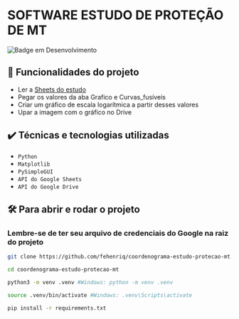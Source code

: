 # SOFTWARE ESTUDO DE PROTEÇÃO DE MT

![Badge em Desenvolvimento](http://img.shields.io/static/v1?label=STATUS&message=EM%20DESENVOLVIMENTO&color=GREEN&style=for-the-badge)

## 🔨 Funcionalidades do projeto
- Ler a [Sheets do estudo](https://docs.google.com/spreadsheets/d/1leH--H-NLNYL_4YTNfXmNuVatE8njoKLRqKdOQbt198/edit#gid=1455473048)
- Pegar os valores da aba Grafico e Curvas_fusíveis
- Criar um gráfico de escala logarítmica a partir desses valores
- Upar a imagem com o gráfico no Drive

## ✔️ Técnicas e tecnologias utilizadas
- `Python`
- `Matplotlib`
- `PySimpleGUI`
- `API do Google Sheets`
- `API do Google Drive`


## 🛠️ Para abrir e rodar o projeto

### Lembre-se de ter seu arquivo de credenciais do Google na raiz do projeto

```bash
git clone https://github.com/fehenriq/coordenograma-estudo-protecao-mt.git
```

```bash
cd coordenograma-estudo-protecao-mt
```

```bash
python3 -m venv .venv #Windows: python -m venv .venv
```

```bash
source .venv/bin/activate #Windows: .venv\Scripts\activate
```

```bash
pip install -r requirements.txt
```